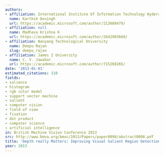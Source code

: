 ```yaml
---
authors:
- affiliation: International Institute Of Information Technology Hyderabad
  name: Karthik Desingh
  url: https://academic.microsoft.com/author/213688479/
- affiliation: null
  name: Madhava Krishna K
  url: https://academic.microsoft.com/author/2642903669/
- affiliation: Nanyang Technological University
  name: Deepu Rajan
  slug: deepu_rajan
- affiliation: James I University
  name: C. V. Jawahar
  url: https://academic.microsoft.com/author/715268265/
date: '2013-01-01'
estimated_citations: 110
fields:
- salience
- histogram
- rgb color model
- support vector machine
- salient
- computer vision
- field of view
- fixation
- dot product
- computer science
- artificial intelligence
in: British Machine Vision Conference 2013
src: http://www.bmva.org/bmvc/2013/Papers/paper0098/abstract0098.pdf
title: 'Depth really Matters: Improving Visual Salient Region Detection with Depth.'
year: 2013
---
```

